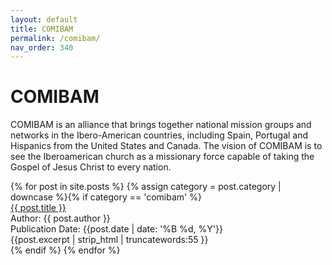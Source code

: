 ```yaml
---
layout: default
title: COMIBAM
permalink: /comibam/
nav_order: 340
---
```

<h1 class="category-title">COMIBAM</h1>
<p>COMIBAM is an alliance that brings together national mission groups and networks in the Ibero-American countries, including Spain, Portugal and Hispanics from the United States and Canada. The vision of COMIBAM is to see the Iberoamerican church as a missionary force capable of taking the Gospel of Jesus Christ to every nation.</p>

<div class="article-container">
  {% for post in site.posts %}
    {% assign category = post.category | downcase %}{% if category == 'comibam' %}
      <div class="article-list">
        <div class="article-category"></div>
        <div class="article-summary">
          <a href="{{ post.url | prepend: site.baseurl }}">{{ post.title }}</a><br>
          <div class="author">Author: {{ post.author }}</div>
          <div class="publication-date">Publication Date: <time datetime="{{post.date | date: '%F'}}">{{post.date | date: '%B %d, %Y'}}</time></div>
          <div class="excerpt">{{post.excerpt | strip_html | truncatewords:55 }}</div>
        </div>
      </div>
    {% endif %}
  {% endfor %}
</div>
